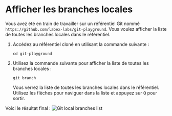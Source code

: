 # Afficher les branches locales

Vous avez été en train de travailler sur un référentiel Git nommé `https://github.com/labex-labs/git-playground`. Vous voulez afficher la liste de toutes les branches locales dans le référentiel.

1. Accédez au référentiel cloné en utilisant la commande suivante :
   ```
   cd git-playground
   ```
2. Utilisez la commande suivante pour afficher la liste de toutes les branches locales :
   ```
   git branch
   ```
   Vous verrez la liste de toutes les branches locales dans le référentiel. Utilisez les flèches pour naviguer dans la liste et appuyez sur <kbd>Q</kbd> pour sortir.

Voici le résultat final :
![Git local branches list](../assets/challenge-view-all-branches.png)
